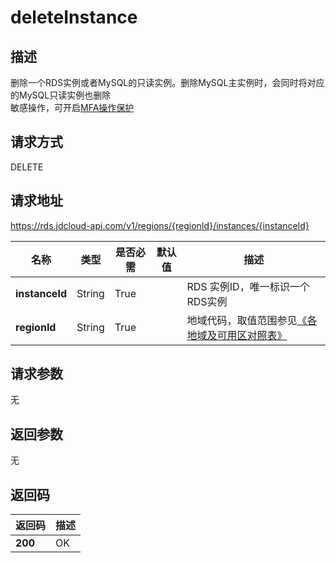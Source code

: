 # deleteInstance


## 描述
删除一个RDS实例或者MySQL的只读实例。删除MySQL主实例时，会同时将对应的MySQL只读实例也删除</br>敏感操作，可开启<a href="https://docs.jdcloud.com/IAM/Operation-Protection">MFA操作保护</a>

## 请求方式
DELETE

## 请求地址
https://rds.jdcloud-api.com/v1/regions/{regionId}/instances/{instanceId}

|名称|类型|是否必需|默认值|描述|
|---|---|---|---|---|
|**instanceId**|String|True| |RDS 实例ID，唯一标识一个RDS实例|
|**regionId**|String|True| |地域代码，取值范围参见[《各地域及可用区对照表》](../Enum-Definitions/Regions-AZ.md)|

## 请求参数
无


## 返回参数
无


## 返回码
|返回码|描述|
|---|---|
|**200**|OK|
